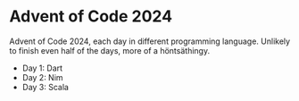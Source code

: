 # Advent of Code 2024

Advent of Code 2024, each day in different programming language. Unlikely to finish even half of the days, more of a höntsäthingy.

- Day 1: Dart
- Day 2: Nim
- Day 3: Scala